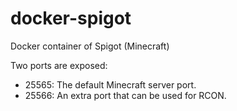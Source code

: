 # docker-spigot
Docker container of Spigot (Minecraft)

Two ports are exposed:
* 25565: The default Minecraft server port.
* 25566: An extra port that can be used for RCON.
